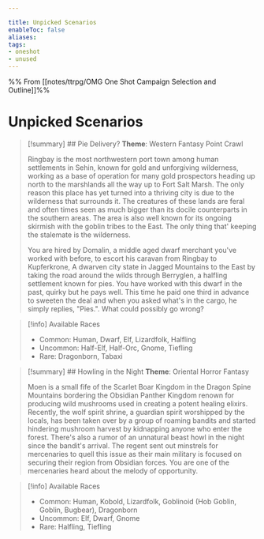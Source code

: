 ```yaml
---

title: Unpicked Scenarios
enableToc: false
aliases: 
tags:
- oneshot
- unused
---
```

%% From [[notes/ttrpg/OMG One Shot Campaign Selection and Outline]]%%
# Unpicked Scenarios

> [!summary] ##  Pie Delivery?
>**Theme**: Western Fantasy Point Crawl
>
> Ringbay is the most northwestern port town among human settlements in Sehin, known for gold and unforgiving wilderness, working as a base of operation for many gold prospectors heading up north to the marshlands  all the way up to Fort Salt Marsh. The only reason this place has yet turned into a thriving city is due to the wilderness that surrounds it. The creatures of these lands are feral and often times seen as much bigger than its docile counterparts in the southern areas. The area is also well known for its ongoing skirmish with the goblin tribes to the East. The only thing that' keeping the stalemate is the wilderness.
>
> You are hired by Domalin, a middle aged dwarf merchant you've worked with before, to escort his caravan from Ringbay to Kupferkrone, A dwarven city state in Jagged Mountains to the East by taking the road around the wilds through Berryglen, a halfling settlement known for pies. You have worked with this dwarf in the past, quirky but he pays well. This time he paid one third in advance to sweeten the deal and when you asked what's in the cargo, he simply replies, "Pies.". What could possibly go wrong?

>[!info] Available Races
> - Common: Human, Dwarf, Elf, Lizardfolk, Halfling
> - Uncommon: Half-Elf, Half-Orc, Gnome, Tiefling
> - Rare: Dragonborn, Tabaxi


> [!summary] ## Howling in the Night
>**Theme**: Oriental Horror Fantasy
>
> Moen is a small fife of the Scarlet Boar Kingdom in the Dragon Spine Mountains bordering the Obsidian Panther Kingdom renown for producing wild mushrooms used in creating a potent healing elixirs. Recently, the wolf spirit shrine, a guardian spirit worshipped by the locals, has been taken over by a group of roaming bandits and started hindering mushroom harvest by kidnapping anyone who enter the forest. There's also a rumor of an unnatural beast howl in the night since the bandit's arrival. The regent sent out minstrels for mercenaries to quell this issue as their main military is focused on securing their region from Obsidian forces. You are one of the mercenaries heard about the melody of opportunity.

> [!info] Available Races
> - Common: Human, Kobold, Lizardfolk, Goblinoid (Hob Goblin, Goblin, Bugbear), Dragonborn
> - Uncommon: Elf, Dwarf, Gnome
> - Rare: Halfling, Tiefling